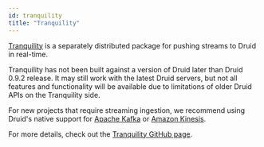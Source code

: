 ```yaml
---
id: tranquility
title: "Tranquility"
---
```


<!--
  ~ Licensed to the Apache Software Foundation (ASF) under one
  ~ or more contributor license agreements.  See the NOTICE file
  ~ distributed with this work for additional information
  ~ regarding copyright ownership.  The ASF licenses this file
  ~ to you under the Apache License, Version 2.0 (the
  ~ "License"); you may not use this file except in compliance
  ~ with the License.  You may obtain a copy of the License at
  ~
  ~   http://www.apache.org/licenses/LICENSE-2.0
  ~
  ~ Unless required by applicable law or agreed to in writing,
  ~ software distributed under the License is distributed on an
  ~ "AS IS" BASIS, WITHOUT WARRANTIES OR CONDITIONS OF ANY
  ~ KIND, either express or implied.  See the License for the
  ~ specific language governing permissions and limitations
  ~ under the License.
  -->

[Tranquility](https://github.com/druid-io/tranquility/) is a separately distributed package for pushing
streams to Druid in real-time. 

Tranquility has not been built against a version of Druid later than Druid 0.9.2
release. It may still work with the latest Druid servers, but not all features and functionality will be available
due to limitations of older Druid APIs on the Tranquility side.

For new projects that require streaming ingestion, we recommend using Druid's native support for
[Apache Kafka](../development/extensions-core/kafka-ingestion.md) or
[Amazon Kinesis](../development/extensions-core/kinesis-ingestion.md).

For more details, check out the [Tranquility GitHub page](https://github.com/druid-io/tranquility/).
